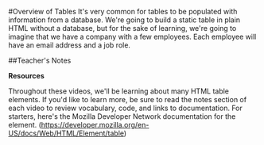 #Overview of Tables
It's very common for tables to be populated with information from a database. We're going to build a static table in plain HTML without a database, but for the sake of learning, we're going to imagine that we have a company with a few employees. Each employee will have an email address and a job role.

##Teacher's Notes

**Resources**

Throughout these videos, we'll be learning about many HTML table elements.
If you'd like to learn more, be sure to read the notes section of each video to review vocabulary, code, and links to documentation.
For starters, here's the Mozilla Developer Network documentation for the <table> element.
(https://developer.mozilla.org/en-US/docs/Web/HTML/Element/table)
